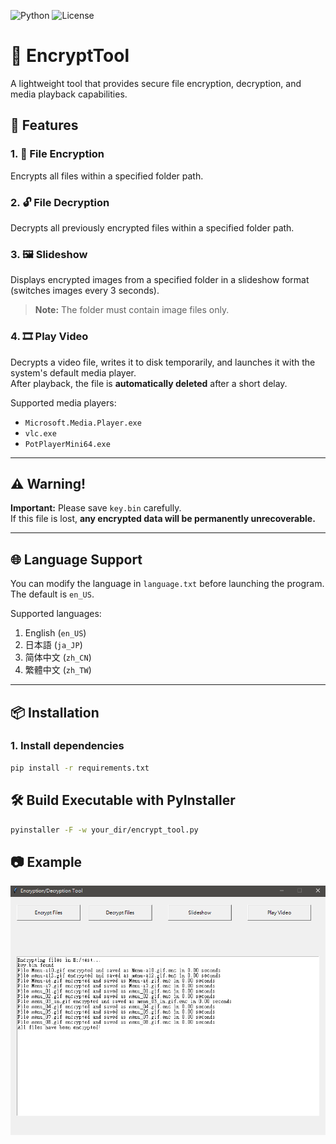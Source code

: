 ![Python](https://img.shields.io/badge/Python-3.13-blue?logo=python)
![License](https://img.shields.io/badge/license-MIT-blue.svg)

# 🔐 EncryptTool

A lightweight tool that provides secure file encryption, decryption, and media playback capabilities.

## 🚀 Features

### 1. 📁 File Encryption  
Encrypts all files within a specified folder path.

### 2. 🔓 File Decryption  
Decrypts all previously encrypted files within a specified folder path.

### 3. 🖼️ Slideshow  
Displays encrypted images from a specified folder in a slideshow format (switches images every 3 seconds).  
> **Note:** The folder must contain image files only.

### 4. 🎞️ Play Video  
Decrypts a video file, writes it to disk temporarily, and launches it with the system's default media player.  
After playback, the file is **automatically deleted** after a short delay.

Supported media players:
- `Microsoft.Media.Player.exe`
- `vlc.exe`
- `PotPlayerMini64.exe`

---

## ⚠️ Warning!

**Important:** Please save `key.bin` carefully.  
If this file is lost, **any encrypted data will be permanently unrecoverable.**

---

## 🌐 Language Support

You can modify the language in `language.txt` before launching the program.  
The default is `en_US`.

Supported languages:
1. English (`en_US`)
2. 日本語 (`ja_JP`)
3. 简体中文 (`zh_CN`)
4. 繁體中文 (`zh_TW`)

---
## 📦 Installation

### 1. Install dependencies
```bash
pip install -r requirements.txt
```

## 🛠️ Build Executable with PyInstaller
```bash
pyinstaller -F -w your_dir/encrypt_tool.py
```

## 📷 Example
![](example.PNG)
